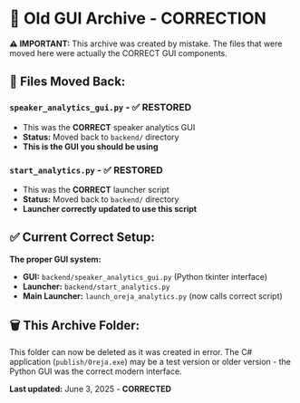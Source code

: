 # 📁 Old GUI Archive - CORRECTION

**⚠️ IMPORTANT:** This archive was created by mistake. The files that were moved here were actually the CORRECT GUI components.

## 🔄 **Files Moved Back:**

### `speaker_analytics_gui.py` - ✅ RESTORED
- This was the **CORRECT** speaker analytics GUI 
- **Status:** Moved back to `backend/` directory
- **This is the GUI you should be using**

### `start_analytics.py` - ✅ RESTORED
- This was the **CORRECT** launcher script
- **Status:** Moved back to `backend/` directory  
- **Launcher correctly updated to use this script**

## ✅ **Current Correct Setup:**

**The proper GUI system:**
- **GUI:** `backend/speaker_analytics_gui.py` (Python tkinter interface)
- **Launcher:** `backend/start_analytics.py` 
- **Main Launcher:** `launch_oreja_analytics.py` (now calls correct script)

## 🗑️ **This Archive Folder:**

This folder can now be deleted as it was created in error. The C# application (`publish/Oreja.exe`) may be a test version or older version - the Python GUI was the correct modern interface.

**Last updated:** June 3, 2025 - **CORRECTED** 